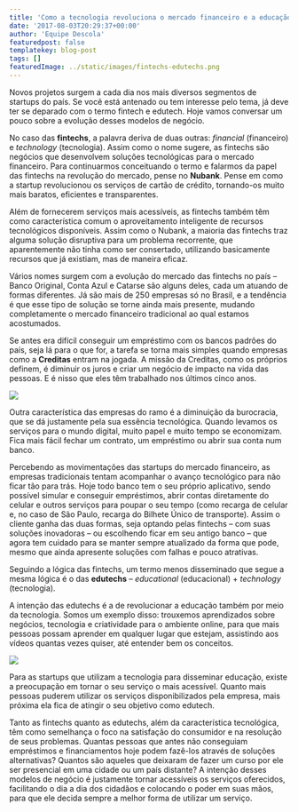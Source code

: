```yaml
---
title: 'Como a tecnologia revoluciona o mercado financeiro e a educação'
date: '2017-08-03T20:29:37+00:00'
author: 'Equipe Descola'
featuredpost: false
templatekey: blog-post
tags: []
featuredImage: ../static/images/fintechs-edutechs.png
---
```


Novos projetos surgem a cada dia nos mais diversos segmentos de startups do país. Se você está antenado ou tem interesse pelo tema, já deve ter se deparado com o termo fintech e edutech. Hoje vamos conversar um pouco sobre a evolução desses modelos de negócio.

No caso das **fintechs**, a palavra deriva de duas outras: _financial_ (financeiro) e _technology_ (tecnologia). Assim como o nome sugere, as fintechs são negócios que desenvolvem soluções tecnológicas para o mercado financeiro. Para continuarmos conceituando o termo e falarmos da papel das fintechs na revolução do mercado, pense no **Nubank**. Pense em como a startup revolucionou os serviços de cartão de crédito, tornando-os muito mais baratos, eficientes e transparentes.

Além de fornecerem serviços mais acessíveis, as fintechs também têm como característica comum o aproveitamento inteligente de recursos tecnológicos disponíveis. Assim como o Nubank, a maioria das fintechs traz alguma solução disruptiva para um problema recorrente, que aparentemente não tinha como ser consertado, utilizando basicamente recursos que já existiam, mas de maneira eficaz.

Vários nomes surgem com a evolução do mercado das fintechs no país – Banco Original, Conta Azul e Catarse são alguns deles, cada um atuando de formas diferentes. Já são mais de 250 empresas só no Brasil, e a tendência é que esse tipo de solução se torne ainda mais presente, mudando completamente o mercado financeiro tradicional ao qual estamos acostumados.

Se antes era difícil conseguir um empréstimo com os bancos padrões do país, seja lá para o que for, a tarefa se torna mais simples quando empresas como a **Creditas** entram na jogada. A missão da Creditas, como os próprios definem, é diminuir os juros e criar um negócio de impacto na vida das pessoas. E é nisso que eles têm trabalhado nos últimos cinco anos.

![](https://descola.org/drops/wp-content/uploads/2017/08/creditas3.png)

Outra característica das empresas do ramo é a diminuição da burocracia, que se dá justamente pela sua essência tecnológica. Quando levamos os serviços para o mundo digital, muito papel e muito tempo se economizam. Fica mais fácil fechar um contrato, um empréstimo ou abrir sua conta num banco.

Percebendo as movimentações das startups do mercado financeiro, as empresas tradicionais tentam acompanhar o avanço tecnológico para não ficar tão para trás. Hoje todo banco tem o seu próprio aplicativo, sendo possível simular e conseguir empréstimos, abrir contas diretamente do celular e outros serviços para poupar o seu tempo (como recarga de celular e, no caso de São Paulo, recarga do Bilhete Único de transporte). Assim o cliente ganha das duas formas, seja optando pelas fintechs – com suas soluções inovadoras – ou escolhendo ficar em seu antigo banco – que agora tem cuidado para se manter sempre atualizado da forma que pode, mesmo que ainda apresente soluções com falhas e pouco atrativas.

Seguindo a lógica das fintechs, um termo menos disseminado que segue a mesma lógica é o das **edutechs** – _educational_ (educacional) + _technology_ (tecnologia).

A intenção das edutechs é a de revolucionar a educação também por meio da tecnologia. Somos um exemplo disso: trouxemos aprendizados sobre negócios, tecnologia e criatividade para o ambiente online, para que mais pessoas possam aprender em qualquer lugar que estejam, assistindo aos vídeos quantas vezes quiser, até entender bem os conceitos.

![](https://descola.org/drops/wp-content/uploads/2017/08/curso-financiamento-1024x560.png)

Para as startups que utilizam a tecnologia para disseminar educação, existe a preocupação em tornar o seu serviço o mais acessível. Quanto mais pessoas puderem utilizar os serviços disponibilizados pela empresa, mais próxima ela fica de atingir o seu objetivo como edutech.

Tanto as fintechs quanto as edutechs, além da característica tecnológica, têm como semelhança o foco na satisfação do consumidor e na resolução de seus problemas. Quantas pessoas que antes não conseguiam empréstimos e financiamentos hoje podem fazê-los através de soluções alternativas? Quantos são aqueles que deixaram de fazer um curso por ele ser presencial em uma cidade ou um país distante? A intenção desses modelos de negócio é justamente tornar acessíveis os serviços oferecidos, facilitando o dia a dia dos cidadãos e colocando o poder em suas mãos, para que ele decida sempre a melhor forma de utilizar um serviço.
